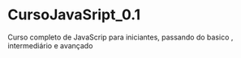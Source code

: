 # CursoJavaSript_0.1
Curso completo de JavaScrip para iniciantes, passando do basico , intermediário e avançado
